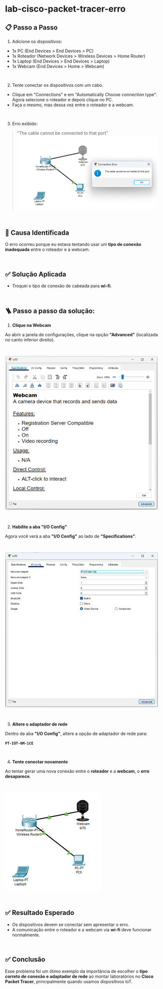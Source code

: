 # lab-cisco-packet-tracer-erro

## 📋 Passo a Passo

1. Adicione os dispositivos:

- 1x PC (End Devices > End Devices > PC)
- 1x Roteador (Network Devices > Wireless Devices > Home Router)
- 1x Laptop (End Devices > End Devices > Laptop)
- 1x Webcam (End Devices > Home > Webcam)

<br>

2. Tente conectar os dispositivos com um cabo.

- Clique em "Connections" e em "Automatically Choose connection type". Agora selecione o roteador e depois clique no PC.
- Faça o mesmo, mas dessa vez entre o roteador e a webcam.

<br>

3. Erro exibido:

> "The cable cannot be connected to that port"
![Erro exibido](imagens/1.The%20cable%20cannot%20be%20connected%20to%20that%20port.png)

<br>

## 🔎 Causa Identificada

O erro ocorreu porque eu estava tentando usar um **tipo de conexão inadequada** entre o roteador e a webcam.

<br>

## ✅ Solução Aplicada

- Troquei o tipo de conexão de cabeada para **wi-fi**.

<br>

## 🪜 Passo a passo da solução:

1. **Clique na Webcam**

Ao abrir a janela de configurações, clique na opção **"Advanced"** (localizada no canto inferior direito).

<br>

![Erro exibido](imagens/2.Advanced.png)

<br>

2. **Habilite a aba "I/O Config"**

Agora você verá a aba **"I/O Config"** ao lado de **"Specifications"**.

<br>

![Erro de configuração IO](imagens/3.IO%20Config.png)

<br>

3. **Altere o adaptador de rede**

Dentro da aba **"I/O Config"**, altere a opção de adaptador de rede para:

**`PT-IOT-NM-1CE`**

<br>

4. **Tente conectar novamente**

Ao tentar gerar uma nova conexão entre o **roteador** e a **webcam**, o **erro desaparece**.

<br>

![Erro avançado](imagens/4.End.png)

<br>

## ✅ Resultado Esperado

- Os dispositivos devem se conectar sem apresentar o erro.
- A comunicação entre o roteador e a webcam via **wi-fi** deve funcionar normalmente.

<br>

## ✅ Conclusão

Esse problema foi um ótimo exemplo da importância de escolher o **tipo correto de conexão e adaptador de rede** ao montar laboratórios no **Cisco Packet Tracer**, principalmente quando usamos dispositivos IoT.
